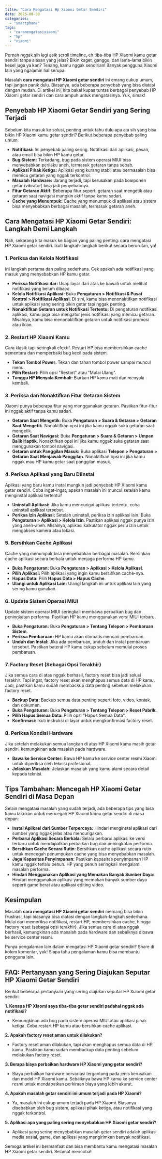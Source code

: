 ```yaml
---
title: "Cara Mengatasi Hp Xiaomi Getar Sendiri"
date: 2025-08-30
categories: 
  - "smartphone"
tags: 
  - "caramengatasixiaomi"
  - "hp"
  - "xiaomi"
---
```


Pernah nggak sih lagi asik scroll timeline, eh tiba-tiba HP Xiaomi kamu getar sendiri tanpa alasan yang jelas? Bikin kaget, ganggu, dan lama-lama bikin kesel juga ya kan? Tenang, kamu nggak sendirian! Banyak pengguna Xiaomi lain yang ngalamin hal serupa.

Masalah **cara mengatasi HP Xiaomi getar sendiri** ini emang cukup umum, tapi jangan panik dulu. Biasanya, ada beberapa penyebab yang bisa diatasi dengan mudah. Di artikel ini, kita bakal kupas tuntas berbagai penyebab HP Xiaomi getar sendiri dan cara ampuh untuk mengatasinya. Yuk, simak!

## Penyebab HP Xiaomi Getar Sendiri yang Sering Terjadi

Sebelum kita masuk ke solusi, penting untuk tahu dulu apa aja sih yang bisa bikin HP Xiaomi kamu getar sendiri? Berikut beberapa penyebab paling umum:

- **Notifikasi:** Ini penyebab paling sering. Notifikasi dari aplikasi, pesan, atau email bisa bikin HP kamu getar.
- **Bug Sistem:** Terkadang, bug pada sistem operasi MIUI bisa menyebabkan perilaku aneh, termasuk getaran tanpa sebab.
- **Aplikasi Pihak Ketiga:** Aplikasi yang kurang stabil atau bermasalah bisa memicu getaran yang nggak terkontrol.
- **Masalah Hardware:** Jarang terjadi, tapi kerusakan pada komponen getar (vibrator) bisa jadi penyebabnya.
- **Fitur Getaran Aktif:** Beberapa fitur seperti getaran saat mengetik atau getaran saat navigasi mungkin aktif tanpa kamu sadari.
- **Cache yang Menumpuk:** Cache yang menumpuk di aplikasi atau sistem bisa menyebabkan berbagai masalah, termasuk getaran aneh.

## Cara Mengatasi HP Xiaomi Getar Sendiri: Langkah Demi Langkah

Nah, sekarang kita masuk ke bagian yang paling penting: cara mengatasi HP Xiaomi getar sendiri. Ikuti langkah-langkah berikut secara berurutan, ya!

### 1\. Periksa dan Kelola Notifikasi

Ini langkah pertama dan paling sederhana. Cek apakah ada notifikasi yang masuk yang menyebabkan HP kamu getar.

- **Periksa Notifikasi Bar:** Usap layar dari atas ke bawah untuk melihat notifikasi yang belum dibaca.
- **Kelola Notifikasi Aplikasi:** Buka **Pengaturan > Notifikasi & Pusat Kontrol > Notifikasi Aplikasi**. Di sini, kamu bisa menonaktifkan notifikasi untuk aplikasi yang sering bikin getar tapi nggak penting.
- **Nonaktifkan Getaran untuk Notifikasi Tertentu:** Di pengaturan notifikasi aplikasi, kamu juga bisa mengatur jenis notifikasi yang memicu getaran. Misalnya, kamu bisa menonaktifkan getaran untuk notifikasi promosi atau iklan.

### 2\. Restart HP Xiaomi Kamu

Cara klasik tapi seringkali efektif. Restart HP bisa membersihkan cache sementara dan memperbaiki bug kecil pada sistem.

- **Tekan Tombol Power:** Tekan dan tahan tombol power sampai muncul menu.
- **Pilih Restart:** Pilih opsi "Restart" atau "Mulai Ulang".
- **Tunggu HP Menyala Kembali:** Biarkan HP kamu mati dan menyala kembali.

### 3\. Periksa dan Nonaktifkan Fitur Getaran Sistem

Xiaomi punya beberapa fitur yang menggunakan getaran. Pastikan fitur-fitur ini nggak aktif tanpa kamu sadari.

- **Getaran Saat Mengetik:** Buka **Pengaturan > Suara & Getaran > Getaran Saat Mengetik**. Nonaktifkan opsi ini jika kamu nggak suka getaran saat mengetik.
- **Getaran Saat Navigasi:** Buka **Pengaturan > Suara & Getaran > Umpan Balik Haptik**. Nonaktifkan opsi ini jika kamu nggak suka getaran saat menggunakan tombol navigasi.
- **Getaran untuk Panggilan Masuk:** Buka aplikasi **Telepon > Pengaturan > Getaran Saat Menjawab Panggilan**. Nonaktifkan opsi ini jika kamu nggak mau HP kamu getar saat panggilan masuk.

### 4\. Periksa Aplikasi yang Baru Diinstal

Aplikasi yang baru kamu instal mungkin jadi penyebab HP Xiaomi kamu getar sendiri. Coba ingat-ingat, apakah masalah ini muncul setelah kamu menginstal aplikasi tertentu?

- **Uninstall Aplikasi:** Jika kamu mencurigai aplikasi tertentu, coba uninstall aplikasi tersebut.
- **Periksa Izin Aplikasi:** Setelah uninstall, periksa izin aplikasi lain. Buka **Pengaturan > Aplikasi > Kelola Izin**. Pastikan aplikasi nggak punya izin yang aneh-aneh. Misalnya, aplikasi kalkulator nggak perlu izin untuk mengakses kamera atau lokasi.

### 5\. Bersihkan Cache Aplikasi

Cache yang menumpuk bisa menyebabkan berbagai masalah. Bersihkan cache aplikasi secara berkala untuk menjaga performa HP kamu.

- **Buka Pengaturan:** Buka **Pengaturan > Aplikasi > Kelola Aplikasi**.
- **Pilih Aplikasi:** Pilih aplikasi yang ingin kamu bersihkan cache-nya.
- **Hapus Data:** Pilih **Hapus Data > Hapus Cache**.
- **Ulangi untuk Aplikasi Lain:** Ulangi langkah ini untuk aplikasi lain yang sering kamu gunakan.

### 6\. Update Sistem Operasi MIUI

Update sistem operasi MIUI seringkali membawa perbaikan bug dan peningkatan performa. Pastikan HP kamu menggunakan versi MIUI terbaru.

- **Buka Pengaturan:** Buka **Pengaturan > Tentang Telepon > Pembaruan Sistem**.
- **Periksa Pembaruan:** HP kamu akan otomatis mencari pembaruan.
- **Unduh dan Instal:** Jika ada pembaruan, unduh dan instal pembaruan tersebut. Pastikan baterai HP kamu cukup sebelum memulai proses pembaruan.

### 7\. Factory Reset (Sebagai Opsi Terakhir)

Jika semua cara di atas nggak berhasil, factory reset bisa jadi solusi terakhir. Tapi ingat, factory reset akan menghapus semua data di HP kamu. Jadi, pastikan kamu sudah membackup data penting sebelum melakukan factory reset.

- **Backup Data:** Backup semua data penting seperti foto, video, kontak, dan dokumen.
- **Buka Pengaturan:** Buka **Pengaturan > Tentang Telepon > Reset Pabrik**.
- **Pilih Hapus Semua Data:** Pilih opsi "Hapus Semua Data".
- **Konfirmasi:** Ikuti instruksi di layar untuk mengkonfirmasi factory reset.

### 8\. Periksa Kondisi Hardware

Jika setelah melakukan semua langkah di atas HP Xiaomi kamu masih getar sendiri, kemungkinan ada masalah pada hardware.

- **Bawa ke Service Center:** Bawa HP kamu ke service center resmi Xiaomi untuk diperiksa oleh teknisi profesional.
- **Jelaskan Masalah:** Jelaskan masalah yang kamu alami secara detail kepada teknisi.

## Tips Tambahan: Mencegah HP Xiaomi Getar Sendiri di Masa Depan

Selain mengatasi masalah yang sudah terjadi, ada beberapa tips yang bisa kamu lakukan untuk mencegah HP Xiaomi kamu getar sendiri di masa depan:

- **Instal Aplikasi dari Sumber Terpercaya:** Hindari menginstal aplikasi dari sumber yang nggak jelas atau mencurigakan.
- **Perbarui Aplikasi Secara Berkala:** Selalu perbarui aplikasi ke versi terbaru untuk mendapatkan perbaikan bug dan peningkatan performa.
- **Bersihkan Cache Secara Rutin:** Bersihkan cache aplikasi secara rutin untuk mencegah penumpukan cache yang bisa menyebabkan masalah.
- **Jaga Kapasitas Penyimpanan:** Pastikan kapasitas penyimpanan HP kamu nggak terlalu penuh. HP yang penuh seringkali mengalami masalah performa.
- **Hindari Menggunakan Aplikasi yang Memakan Banyak Sumber Daya:** Hindari menggunakan aplikasi yang memakan banyak sumber daya seperti game berat atau aplikasi editing video.

## Kesimpulan

Masalah **cara mengatasi HP Xiaomi getar sendiri** memang bisa bikin frustrasi, tapi biasanya bisa diatasi dengan langkah-langkah sederhana. Mulai dari memeriksa notifikasi, restart HP, membersihkan cache, hingga factory reset (sebagai opsi terakhir). Jika semua cara di atas nggak berhasil, kemungkinan ada masalah pada hardware dan sebaiknya dibawa ke service center resmi.

Punya pengalaman lain dalam mengatasi HP Xiaomi getar sendiri? Share di kolom komentar, yuk! Siapa tahu pengalaman kamu bisa membantu pengguna lain.

## FAQ: Pertanyaan yang Sering Diajukan Seputar HP Xiaomi Getar Sendiri

Berikut beberapa pertanyaan yang sering diajukan seputar HP Xiaomi getar sendiri:

**1\. Kenapa HP Xiaomi saya tiba-tiba getar sendiri padahal nggak ada notifikasi?**

- Kemungkinan ada bug pada sistem operasi MIUI atau aplikasi pihak ketiga. Coba restart HP kamu atau bersihkan cache aplikasi.

**2\. Apakah factory reset aman untuk dilakukan?**

- Factory reset aman dilakukan, tapi akan menghapus semua data di HP kamu. Pastikan kamu sudah membackup data penting sebelum melakukan factory reset.

**3\. Berapa biaya perbaikan hardware HP Xiaomi yang getar sendiri?**

- Biaya perbaikan hardware bervariasi tergantung pada jenis kerusakan dan model HP Xiaomi kamu. Sebaiknya bawa HP kamu ke service center resmi untuk mendapatkan perkiraan biaya yang lebih akurat.

**4\. Apakah masalah getar sendiri ini umum terjadi pada HP Xiaomi?**

- Ya, masalah ini cukup umum terjadi pada HP Xiaomi. Biasanya disebabkan oleh bug sistem, aplikasi pihak ketiga, atau notifikasi yang nggak terkontrol.

**5\. Aplikasi apa yang paling sering menyebabkan HP Xiaomi getar sendiri?**

- Aplikasi yang sering menyebabkan masalah getar sendiri adalah aplikasi media sosial, game, dan aplikasi yang mengirimkan banyak notifikasi.

Semoga artikel ini bermanfaat dan bisa membantu kamu mengatasi masalah HP Xiaomi getar sendiri. Selamat mencoba!
